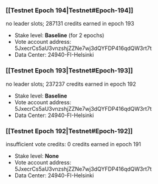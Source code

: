 ### [[Testnet Epoch 194|Testnet#Epoch-194]]
no leader slots; 287131 credits earned in epoch 193
* Stake level: **Baseline** (for 2 epochs)
* Vote account address: 5JxecrCs5aU3vnzshjZZNe7wj3dQYFDP416qdQW3rt7t
* Data Center: 24940-FI-Helsinki
### [[Testnet Epoch 193|Testnet#Epoch-193]]
no leader slots; 237237 credits earned in epoch 192
* Stake level: **Baseline**
* Vote account address: 5JxecrCs5aU3vnzshjZZNe7wj3dQYFDP416qdQW3rt7t
* Data Center: 24940-FI-Helsinki
### [[Testnet Epoch 192|Testnet#Epoch-192]]
insufficient vote credits: 0 credits earned in epoch 191
* Stake level: **None**
* Vote account address: 5JxecrCs5aU3vnzshjZZNe7wj3dQYFDP416qdQW3rt7t
* Data Center: 24940-FI-Helsinki